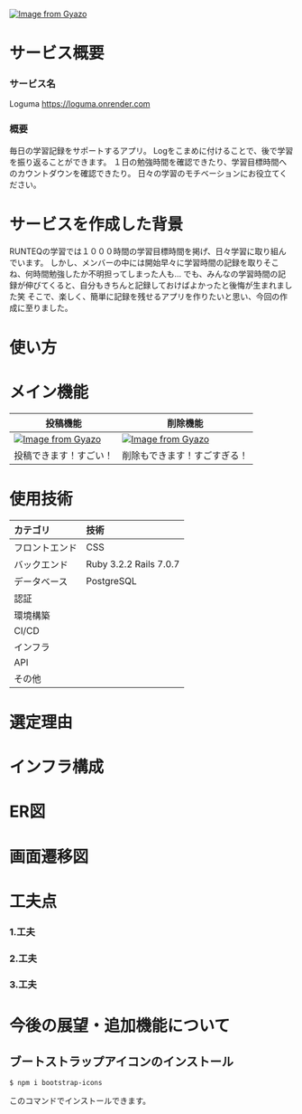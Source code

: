 [![Image from Gyazo](https://i.gyazo.com/dc9c45030c44690aafd1c4983ed46ea7.png)](https://gyazo.com/dc9c45030c44690aafd1c4983ed46ea7)


# サービス概要

### サービス名
Loguma
https://loguma.onrender.com

### 概要
毎日の学習記録をサポートするアプリ。
Logをこまめに付けることで、後で学習を振り返ることができます。
１日の勉強時間を確認できたり、学習目標時間へのカウントダウンを確認できたり。
日々の学習のモチベーションにお役立てください。

# サービスを作成した背景
RUNTEQの学習では１０００時間の学習目標時間を掲げ、日々学習に取り組んでいます。
しかし、メンバーの中には開始早々に学習時間の記録を取りそこね、何時間勉強したか不明担ってしまった人も…
でも、みんなの学習時間の記録が伸びてくると、自分もきちんと記録しておけばよかったと後悔が生まれました笑
そこで、楽しく、簡単に記録を残せるアプリを作りたいと思い、今回の作成に至りました。

# 使い方


# メイン機能
| 投稿機能| 削除機能 |
| ------ | ------ |
| [![Image from Gyazo](https://i.gyazo.com/ae7eb05cb1a15775274a74624c8dd3cb.gif)](https://gyazo.com/ae7eb05cb1a15775274a74624c8dd3cb) |[![Image from Gyazo](https://i.gyazo.com/831c0a348dc52d80d757c37979e7b76c.gif)](https://gyazo.com/831c0a348dc52d80d757c37979e7b76c) |
| 投稿できます！すごい！| 削除もできます！すごすぎる！|

# 使用技術
| カテゴリ       | 技術  |
| :------------- | :------------ |
| フロントエンド | CSS                          |
| バックエンド   | Ruby 3.2.2 Rails 7.0.7 |
| データベース   |  PostgreSQL  |
| 認証           |      |
| 環境構築       |     |
| CI/CD          |   |
| インフラ       | |
| API            |    |
| その他         |  |

# 選定理由

# インフラ構成

# ER図

# 画面遷移図

# 工夫点

###  1.工夫
###  2.工夫
###  3.工夫

# 今後の展望・追加機能について






## ブートストラップアイコンのインストール

```
$ npm i bootstrap-icons
```
このコマンドでインストールできます。
